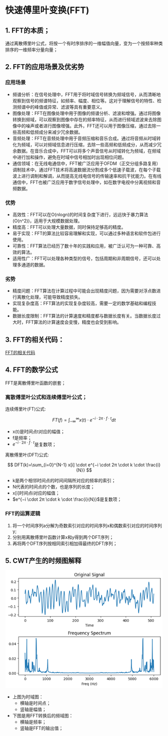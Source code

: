 # 快速傅里叶变换(FFT)

## 1. FFT的本质；

通过离散傅里叶公式，将按一个有时序排序的一维幅值向量，变为一个按频率种类排序的一维频率分量向量；

## 2. FFT的应用场景及优劣势

### 应用场景

- 频谱分析：在信号处理中，FFT用于将时域信号转换为频域信号，从而清晰地观察到信号的频谱特征，如频率、幅度、相位等。这对于理解信号的特性、检测频谱中的峰值或异常、滤波等具有重要意义。
- 图像处理：FFT在图像处理中用于图像的频谱分析、滤波和增强。通过将图像转换到频域，可以观察到图像中存在的频率特征，从而进行频域滤波来去除图像中的噪声或者进行图像增强。此外，FFT还可以用于图像压缩，通过去除一些高频和低频成分来减少冗余数据。
- 音频处理：FFT在音频处理中用于音频压缩和音乐合成。通过将音频从时域转化为频域，可以对频域信息进行压缩，去除一些高频和低频成分，从而减少冗余数据。在音乐合成中，FFT可以将多个声音信号从时域转化为频域，在频域中进行加和操作，避免在时域中信号相加时出现相位问题。
- 通信领域：在无线电通信中，FFT被广泛应用于OFDM（正交分组多路复用）调制技术中，通过FFT技术将高速数据流分割成多个低速子载波，在每个子载波上进行调制和解调，从而提高无线电信号的传输速率和抗干扰能力。在有线通信中，FFT也被广泛应用于数字信号处理中，如在数字电视中分离视频和音频数据。

### 优势

- 高效性：FFT可以在O(nlogn)的时间复杂度下进行，远远快于暴力算法(O(n^2))，适用于大规模数据处理。
- 精度高：FFT可以处理大量数据，同时保持足够高的精度。
- 易于实现：FFT的算法比较容易理解和实现，可以通过多种语言和软件包进行使用。
- 可靠性：FFT算法已经历了数十年的实践和应用，被广泛认可为一种可靠、高效的算法。
- 适用性广：FFT可以处理各种类型的信号，包括周期和非周期信号，还可以处理多通道的数据。

### 劣势

- 精度问题：FFT算法在计算过程中可能会出现精度问题，因为需要对浮点数进行离散化处理，可能导致精度损失。
- 实现复杂度高：FFT算法的实现复杂度较高，需要一定的数学基础和编程技能。
- 数据长度限制：FFT算法的计算速度和精度都与数据长度有关。当数据长度过大时，FFT算法的计算速度会变慢，精度也会受到影响。

## 3. FFT的相关代码：

[FFT的相关代码](./FFT.ipynb)

## 4. FFT的数学公式

FFT是离散傅里叶函数的嵌套；

### 离散傅里叶公式和连续傅里叶公式；

连续傅里叶(FT)公式:

$$
FT(f)= \int_{-\infty}^{\infty} x(t) \cdot e^{−i \cdot 2π \cdot f \cdot t} dt
$$

- x(t)是时间点t对应的幅值；
- f是频率；
- $e^{−i \cdot 2π \cdot f \cdot t}$是复数项；

离散傅里叶(DFT)公式:

$$
DFT(k)=\sum_{i=0}^{N-1} x[i] \cdot e^{−i \cdot 2π \cdot k \cdot \frac{i}{N}}
$$

- k是两个相邻时间点的时间间隔所对应的频率的索引；
- N代表的时间点的个数，也是序列的长度；
- x[i]时间点i对应的幅值；
- $e^{−i \cdot 2π \cdot k \cdot \frac{i}{N}}$是复数项；

### FFT的运算逻辑

1. 将一个时间序列a分解为奇数索引对应的时间序列x和偶数索引对应的时间序列y;
2. 分别用离散傅里叶函数计算x和y得到两个DFT序列；
3. 再将两个DFT序列按相同索引相加得最终的DFT序列；

## 5. CWT产生的时频图解释

![FFT频域图与原始时域图的对比](../assets/FFT频域图与原始时域图的对比.png)

- 上图为时域图：
    - 横轴是时间点；
    - 竖轴是幅值；
- 下图是用FFT转换后的频域图：
    - 横轴是频率；
    - 竖轴是FFT的输出值；

